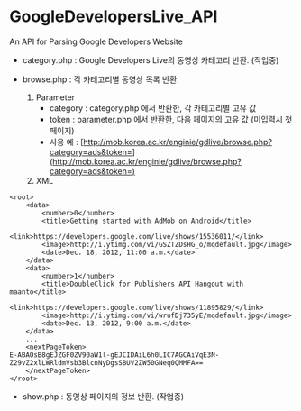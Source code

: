 GoogleDevelopersLive_API
=================

An API for Parsing Google Developers Website

* category.php : Google Developers Live의 동영상 카테고리 반환. (작업중)


* browse.php : 각 카테고리별 동영상 목록 반환.
	1. Parameter
		- category : category.php 에서 반환한, 각 카테고리별 고유 값
		- token		 : parameter.php 에서 반환한, 다음 페이지의 고유 값 (미입력시 첫페이지)
		- 사용 예 : [http://mob.korea.ac.kr/enginie/gdlive/browse.php?category=ads&token=](http://mob.korea.ac.kr/enginie/gdlive/browse.php?category=ads&token=)
	2. XML
```
<root>
	<data>
		<number>0</number>
		<title>Getting started with AdMob on Android</title>
		<link>https://developers.google.com/live/shows/15536011/</link>
		<image>http://i.ytimg.com/vi/GSZTZDsHG_o/mqdefault.jpg</image>
		<date>Dec. 18, 2012, 11:00 a.m.</date>
	</data>
	<data>
		<number>1</number>
		<title>DoubleClick for Publishers API Hangout with maanto</title>
		<link>https://developers.google.com/live/shows/11895829/</link>
		<image>http://i.ytimg.com/vi/wrufDj735yE/mqdefault.jpg</image>
		<date>Dec. 13, 2012, 9:00 a.m.</date>
	</data>
	...
	<nextPageToken>
E-ABAOsB8gEJZGF0ZV90aW1l-gEJCIDAiL6h0LIC7AGCAiVqE3N-Z29vZ2xlLWRldmVsb3BlcnNyDgsSBUV2ZW50GNeq0QMMFA==
	</nextPageToken>
</root>

```

* show.php : 동영상 페이지의 정보 반환. (작업중)
